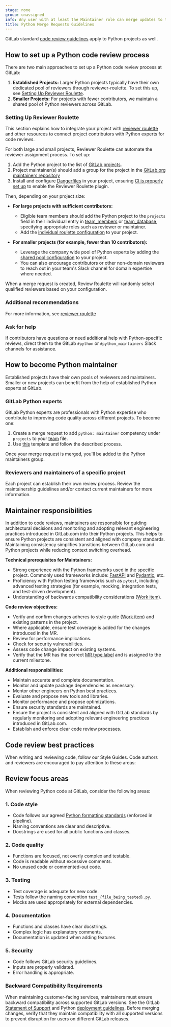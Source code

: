 ```yaml
---
stage: none
group: unassigned
info: Any user with at least the Maintainer role can merge updates to this content. For details, see https://docs.gitlab.com/development/development_processes/#development-guidelines-review.
title: Python Merge Requests Guidelines
---
```


GitLab standard [code review guidelines](../code_review.md#approval-guidelines) apply to Python projects as well.

## How to set up a Python code review process

There are two main approaches to set up a Python code review process at GitLab:

1. **Established Projects:** Larger Python projects typically have their own dedicated pool of reviewers through reviewer-roulette. To set this up, see [Setting Up Reviewer Roulette](#setting-up-reviewer-roulette).
1. **Smaller Projects:** For projects with fewer contributors, we maintain a shared pool of Python reviewers across GitLab.

### Setting Up Reviewer Roulette

This section explains how to integrate your project with [reviewer roulette](../code_review.md#reviewer-roulette) and other resources to connect project contributors with Python experts for code reviews.

For both large and small projects, Reviewer Roulette can automate the reviewer assignment process. To set up:

1. Add the Python project to the list of [GitLab projects](https://gitlab.com/gitlab-com/www-gitlab-com/-/blob/master/data/projects.yml?ref_type=heads).
1. Project maintainer(s) should add a group for the project in the [GitLab.org maintainers repository](https://gitlab.com/gitlab-org/maintainers)
1. Install and configure [Dangerfiles](https://gitlab.com/gitlab-org/ruby/gems/gitlab-dangerfiles) in your project, ensuring [CI is properly set up](https://gitlab.com/gitlab-org/ruby/gems/gitlab-dangerfiles#ci-configuration) to enable the Reviewer Roulette plugin.

Then, depending on your project size:

- **For large projects with sufficient contributors:**

  - Eligible team members should add the Python project to the `projects` field in their individual entry in [team_members](https://gitlab.com/gitlab-com/www-gitlab-com/-/tree/master/data/team_members/person) or [team_database](https://gitlab.com/gitlab-com/www-gitlab-com/-/blob/master/doc/team_database.md), specifying appropriate roles such as reviewer or maintainer.
  - Add the [individual roulette configuration](https://gitlab.com/gitlab-org/python/code-review-templates/-/tree/main/individual_roulette?ref_type=heads) to your project.

- **For smaller projects (for example, fewer than 10 contributors):**

  - Leverage the company wide pool of Python experts by adding the [shared pool configuration](https://gitlab.com/gitlab-org/python/code-review-templates/-/tree/main/shared_pull/danger?ref_type=heads) to your project.
  - You can also encourage contributors or other non-domain reviewers to reach out in your team's Slack channel for domain expertise where needed.

When a merge request is created, Review Roulette will randomly select qualified reviewers based on your configuration.

### Additional recommendations

For more information, see [reviewer roulette](../code_review.md#reviewer-roulette)

### Ask for help

If contributors have questions or need additional help with Python-specific reviews, direct them to the GitLab `#python` or `#python_maintainers` Slack channels for assistance.

## How to become Python maintainer

Established projects have their own pools of reviewers and maintainers. Smaller or new projects can benefit from the help of established Python experts at GitLab.

### GitLab Python experts

GitLab Python experts are professionals with Python expertise who contribute to improving code quality across different projects.
To become one:

1. Create a merge request to add `python: maintainer` competency under `projects` to your [team](https://gitlab.com/gitlab-com/www-gitlab-com/-/tree/master/data/team_members/person?ref_type=heads) file.
1. Use [this](https://gitlab.com/gitlab-com/www-gitlab-com/-/blob/master/.gitlab/merge_request_templates/Python%20expert.md) template and follow the described process.

Once your merge request is merged, you'll be added to the Python maintainers group.

### Reviewers and maintainers of a specific project

Each project can establish their own review process. Review the maintainership guidelines and/or contact current maintainers for more information.

## Maintainer responsibilities

In addition to code reviews, maintainers are responsible for guiding architectural decisions and monitoring and adopting relevant engineering practices introduced in GitLab.com into their Python projects. This helps to ensure Python projects are consistent and aligned with company standards. Maintaining consistency simplifies transitions between GitLab.com and Python projects while reducing context switching overhead.

**Technical prerequisites for Maintainers:**

- Strong experience with the Python frameworks used in the specific project. Commonly used frameworks include: [FastAPI](https://fastapi.tiangolo.com/) and [Pydantic](https://docs.pydantic.dev/latest/), etc.
- Proficiency with Python testing frameworks such as `pytest`, including advanced testing strategies (for example, mocking, integration tests, and test-driven development).
- Understanding of backwards compatibility considerations ([Work item](https://gitlab.com/gitlab-org/gitlab/-/issues/514689)).

**Code review objectives:**

- Verify and confirm changes adheres to style guide ([Work item](https://gitlab.com/gitlab-org/gitlab/-/issues/506689)) and existing patterns in the project.
- Where applicable, ensure test coverage is added for the changes introduced in the MR.
- Review for performance implications.
- Check for security vulnerabilities.
- Assess code change impact on existing systems.
- Verify that the MR has the correct [MR type label](../labels/_index.md#type-labels) and is assigned to the current milestone.

**Additional responsibilities:**

- Maintain accurate and complete documentation.
- Monitor and update package dependencies as necessary.
- Mentor other engineers on Python best practices.
- Evaluate and propose new tools and libraries.
- Monitor performance and propose optimizations.
- Ensure security standards are maintained.
- Ensure the project is consistent and aligned with GitLab standards by regularly monitoring and adopting relevant engineering practices introduced in GitLab.com.
- Establish and enforce clear code review processes.

## Code review best practices

When writing and reviewing code, follow our Style Guides. Code authors and reviewers are encouraged to pay attention
to these areas:

## Review focus areas

When reviewing Python code at GitLab, consider the following areas:

### 1. Code style

- Code follows our agreed [Python formatting standards](styleguide.md) (enforced in pipeline).
- Naming conventions are clear and descriptive.
- Docstrings are used for all public functions and classes.

### 2. Code quality

- Functions are focused, not overly complex and testable.
- Code is readable without excessive comments.
- No unused code or commented-out code.

### 3. Testing

- Test coverage is adequate for new code.
- Tests follow the naming convention `test_{file_being_tested}.py`.
- Mocks are used appropriately for external dependencies.

### 4. Documentation

- Functions and classes have clear docstrings.
- Complex logic has explanatory comments.
- Documentation is updated when adding features.

### 5. Security

- Code follows GitLab security guidelines.
- Inputs are properly validated.
- Error handling is appropriate.

### Backward Compatibility Requirements

When maintaining customer-facing services, maintainers must ensure backward compatibility across supported GitLab versions.
See the GitLab [Statement of Support](https://about.gitlab.com/support/statement-of-support/#version-support)
and Python [deployment guidelines](deployment.md#versioning).
Before merging changes, verify that they maintain compatibility with all supported versions to prevent disruption for users on different GitLab releases.
